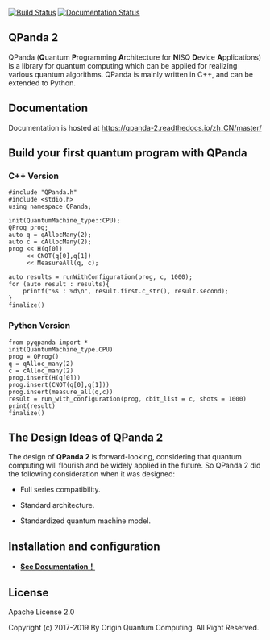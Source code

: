 [![Build Status](https://travis-ci.org/OriginQ/QPanda-2.svg?branch=master)](https://travis-ci.org/OriginQ/QPanda-2)
[![Documentation Status](https://readthedocs.org/projects/qpanda-2/badge/?version=master)](https://qpanda-2.readthedocs.io/zh_CN/master/?badge=master)

## QPanda 2


QPanda (**Q**uantum **P**rogramming **A**rchitecture for **N**ISQ **D**evice **A**pplications) is a library for quantum computing which can be applied for realizing various quantum algorithms. QPanda is mainly written in C++, and can be extended to Python.

## Documentation
Documentation is hosted at https://qpanda-2.readthedocs.io/zh_CN/master/

## Build your first quantum program with QPanda

### C++ Version

    #include "QPanda.h"
    #include <stdio.h>
    using namespace QPanda;

    init(QuantumMachine_type::CPU);
    QProg prog;
    auto q = qAllocMany(2);
    auto c = cAllocMany(2);
    prog << H(q[0])
         << CNOT(q[0],q[1])
         << MeasureAll(q, c);
    
    auto results = runWithConfiguration(prog, c, 1000);
    for (auto result : results){
        printf("%s : %d\n", result.first.c_str(), result.second);
    }
    finalize()

### Python Version
    from pyqpanda import *
    init(QuantumMachine_type.CPU)
    prog = QProg()
    q = qAlloc_many(2)
    c = cAlloc_many(2)
    prog.insert(H(q[0]))
    prog.insert(CNOT(q[0],q[1]))
    prog.insert(measure_all(q,c))
    result = run_with_configuration(prog, cbit_list = c, shots = 1000)
    print(result)
    finalize()

## The Design Ideas of QPanda 2

The design of **QPanda 2** is forward-looking, considering that quantum computing will flourish and be widely applied in the future. So QPanda 2 did the following consideration when it was designed:

- Full series compatibility.

- Standard architecture.

- Standardized quantum machine model.

## Installation and configuration

-   **[See Documentation！](https://qpanda-2.readthedocs.io/zh_CN/latest/Tutorial.html)**

 ## License
 Apache License 2.0

 Copyright (c) 2017-2019 By Origin Quantum Computing. All Right Reserved.
